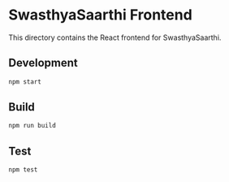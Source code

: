 # SwasthyaSaarthi Frontend

This directory contains the React frontend for SwasthyaSaarthi.

## Development

```bash
npm start
```

## Build

```bash
npm run build
```

## Test

```bash
npm test
```